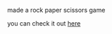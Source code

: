 made a rock paper scissors game

you can check it out [here](https://jasoncassella.github.io/rockPaperScissors/)
